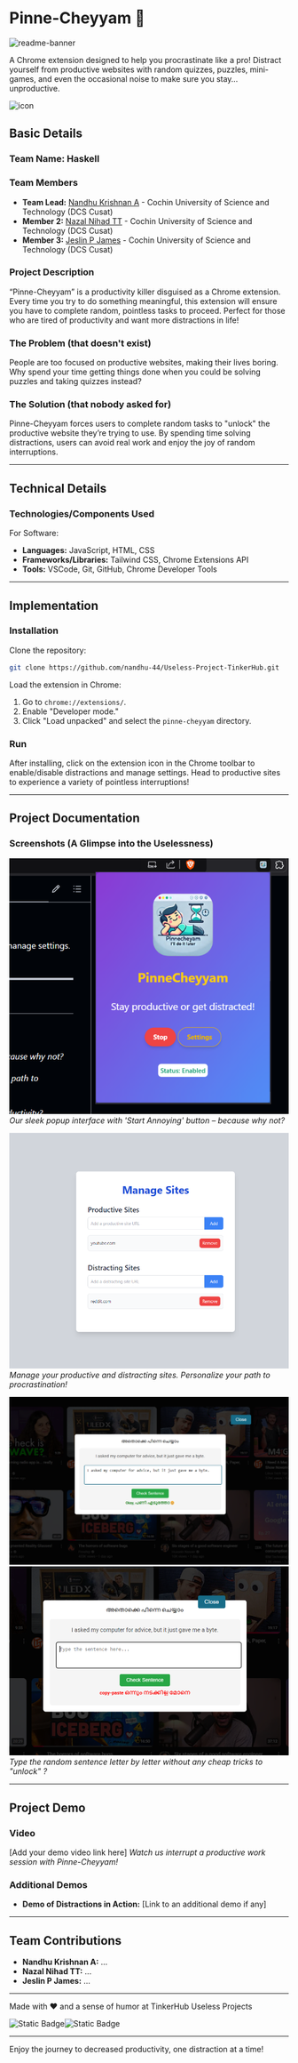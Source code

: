 <!-- <img width="1280" alt="readme-banner" src="https://github.com/user-attachments/assets/35332e92-44cb-425b-9dff-27bcf1023c6c"> -->

# **Pinne-Cheyyam** 🎯

![readme-banner](https://github.com/user-attachments/assets/35332e92-44cb-425b-9dff-27bcf1023c6c)

A Chrome extension designed to help you procrastinate like a pro! Distract yourself from productive websites with random quizzes, puzzles, mini-games, and even the occasional noise to make sure you stay… unproductive.

![icon](./pinne-cheyyam/icons/icon.png)

## Basic Details

### Team Name: Haskell

### Team Members

- **Team Lead:** [Nandhu Krishnan A](https://github.com/nandhu-44) - Cochin University of Science and Technology (DCS Cusat)
- **Member 2:** [Nazal Nihad TT](https://github.com/nazalnihad) - Cochin University of Science and Technology (DCS Cusat)
- **Member 3:** [Jeslin P James](https://github.com/jeslinpjames) - Cochin University of Science and Technology (DCS Cusat)

### Project Description

“Pinne-Cheyyam” is a productivity killer disguised as a Chrome extension. Every time you try to do something meaningful, this extension will ensure you have to complete random, pointless tasks to proceed. Perfect for those who are tired of productivity and want more distractions in life!

### The Problem (that doesn't exist)

People are too focused on productive websites, making their lives boring. Why spend your time getting things done when you could be solving puzzles and taking quizzes instead?

### The Solution (that nobody asked for)

Pinne-Cheyyam forces users to complete random tasks to "unlock" the productive website they’re trying to use. By spending time solving distractions, users can avoid real work and enjoy the joy of random interruptions.

---

## Technical Details

### Technologies/Components Used

For Software:

- **Languages:** JavaScript, HTML, CSS
- **Frameworks/Libraries:** Tailwind CSS, Chrome Extensions API
- **Tools:** VSCode, Git, GitHub, Chrome Developer Tools

---

## Implementation

### Installation

Clone the repository:

```bash
git clone https://github.com/nandhu-44/Useless-Project-TinkerHub.git
```

Load the extension in Chrome:

1. Go to `chrome://extensions/`.
2. Enable "Developer mode."
3. Click "Load unpacked" and select the `pinne-cheyyam` directory.

### Run

After installing, click on the extension icon in the Chrome toolbar to enable/disable distractions and manage settings. Head to productive sites to experience a variety of pointless interruptions!

---

## Project Documentation

### Screenshots (A Glimpse into the Uselessness)

![Popup Interface](demo\images\extension.png)
*Our sleek popup interface with 'Start Annoying' button – because why not?*

![Options Page](demo\images\settings.png)
*Manage your productive and distracting sites. Personalize your path to procrastination!*

![Quiz Distraction](demo\images\success.png)
![Quiz Distraction](demo\images\copy_paste.png)
*Type the random sentence letter by letter without any cheap tricks to "unlock" ?*

<!-- ### Diagrams

![Workflow](Add your workflow/architecture diagram here)
*A highly scientific workflow diagram explaining the pathway to ultimate procrastination.* -->

---

## Project Demo

### Video

[Add your demo video link here]
*Watch us interrupt a productive work session with Pinne-Cheyyam!*

### Additional Demos

- **Demo of Distractions in Action:** [Link to an additional demo if any]

---

## Team Contributions

- **Nandhu Krishnan A:** ...
- **Nazal Nihad TT:** ...
- **Jeslin P James:** ...

---

Made with ❤️ and a sense of humor at TinkerHub Useless Projects

![Static Badge](https://img.shields.io/badge/TinkerHub-24?color=%23000000&link=https%3A%2F%2Fwww.tinkerhub.org%2F)![Static Badge](https://img.shields.io/badge/UselessProject--24-24?link=https%3A%2F%2Fwww.tinkerhub.org%2Fevents%2FQ2Q1TQKX6Q%2FUseless%2520Projects)

---
Enjoy the journey to decreased productivity, one distraction at a time!
